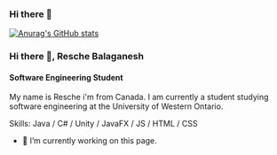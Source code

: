 ### Hi there 👋


[![Anurag's GitHub stats](https://github-readme-stats.vercel.app/api?username=resche-b)](https://github.com/anuraghazra/github-readme-stats)

### Hi there 👋, Resche Balaganesh
#### Software Engineering Student
My name is Resche i'm from Canada. I am currently a student studying software engineering at the University of Western Ontario.

Skills: Java / C# / Unity / JavaFX / JS / HTML / CSS

- 🔭 I’m currently working on this page. 








